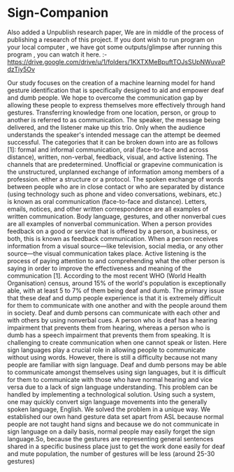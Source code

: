 # Sign-Companion
Also added a Unpublish research paper, We are in middle of the process of publishing a research of this project.
If you dont wish to run program on your local computer , we have got some outputs/glimpse after running this program , you can watch it here.
:- https://drive.google.com/drive/u/1/folders/1KXTXMeBpuftTOJsSUpNWuvaPdzTiy5Ov


Our study focuses on the creation of a machine learning model for hand gesture identification that is specifically designed to aid and empower deaf and dumb people. We hope to overcome the communication gap by allowing these people to express themselves more effectively through hand gestures. Transferring knowledge from one location, person, or group to another is referred to as communication. The speaker, the message being delivered, and the listener make up this trio. Only when the audience understands the speaker's intended message can the attempt be deemed successful. The categories that it can be broken down into are as follows [1]: formal and informal communication, oral (face-to-face and across distance), written, non-verbal, feedback, visual, and active listening. 
            The channels that are predetermined. Unofficial or grapevine communication is the unstructured, unplanned exchange of information among members of a profession. either a structure or a protocol. The spoken exchange of words between people who are in close contact or who are separated by distance (using technology such as phone and video conversations, webinars, etc.) is known as oral communication (face-to-face and distance). Letters, emails, notices, and other written correspondence are all examples of written communication. Body language, gestures, and other nonverbal cues are all examples of nonverbal communication.
          When a person provides feedback on a good or service that is offered by a person, a business, or both, this is known as feedback communication. When a person receives information from a visual source—like television, social media, or any other source—the visual communication takes place. Active listening is the process of paying attention to and comprehending what the other person is saying in order to improve the effectiveness and meaning of the communication [1].  According to the most recent WHO (World Health Organisation) census, around 15% of the world's population is exceptionally able, with at least 5 to 7% of them being deaf and dumb. The primary issue that these deaf and dump people experience is that it is extremely difficult for them to communicate with one another and with the people around them in society. 
           Deaf and dumb persons can communicate with each other and with others by using nonverbal cues. A person who is deaf has a hearing impairment that prevents them from hearing, whereas a person who is dumb has a speech impairment that prevents them from speaking. It is challenging to create communication when one cannot speak or listen. Here sign languages play a crucial role in allowing people to communicate without using words. However, there is still a difficulty because not many people are familiar with sign language. Deaf and dumb persons may be able to communicate amongst themselves using sign languages, but it is difficult for them to communicate with those who have normal hearing and vice versa due to a lack of sign language understanding. 
          This problem can be handled by implementing a technological solution. Using such a system, one may quickly convert sign language movements into the generally spoken language, English. We solved the problem in a unique way. We established our own hand gesture data set apart from ASL because normal people are not taught hand signs and because we do not communicate in sign language on a daily basis, normal people may easily forget the sign language.So, because the gestures are representing general sentences shared in a specific business place just to get the work done easily for deaf and mute population, the number of gestures will be less (around 25-30 gestures)
